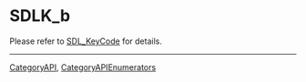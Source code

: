 # SDLK_b

Please refer to [SDL_KeyCode](SDL_KeyCode) for details.

----
[CategoryAPI](CategoryAPI), [CategoryAPIEnumerators](CategoryAPIEnumerators)

